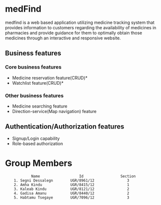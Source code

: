 # medFind
medfind is a web based application utilizing medicine tracking system that provides information to customers regarding the availability of medicines in pharmacies and provide guidance for them to optimally obtain those medicines through an interactive and responsive website. 

## Business features
### Core business features
- Medicine reservation feature(CRUD)*
- Watchlist feature(CRUD)*

### Other business features
- Medicine searching feature
- Direction-service(Map navigation) feature

## Authentication/Authorization features
- Signup/Login capability
- Role-based authorization

# Group Members
                Name                  Id                 Section 
        1. Segni Dessalegn        UGR/8961/12               3
        2. Amha Kindu             UGR/8415/12               1
        3. Kaleab Kindu           UGR/8121/12               2
        4. Gadisa Amanu           UGR/8440/12               2
        5. Habtamu Tsegaye        UGR/7096/12               3
